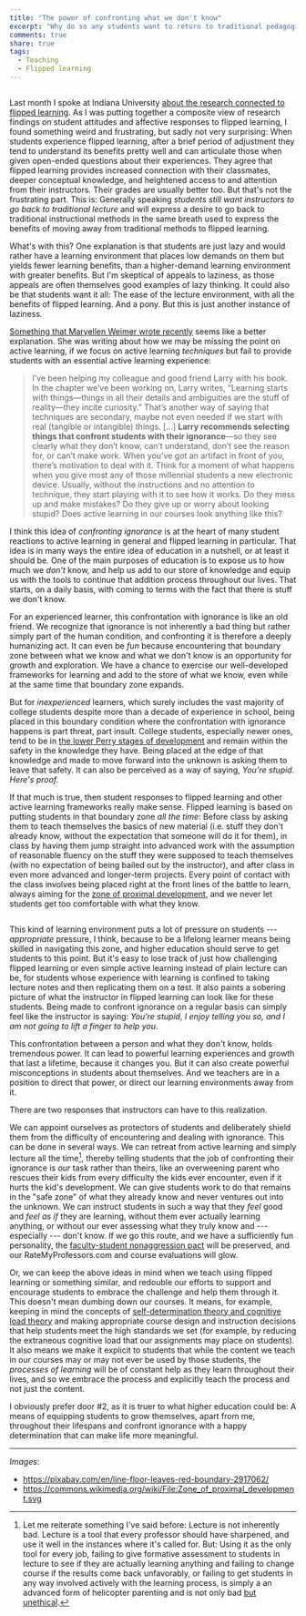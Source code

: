 ```yaml
---
title: "The power of confronting what we don't know"
excerpt: "Why do so any students want to return to traditional pedagogies, even when they see the benefits of active learning?"
comments: true
share: true
tags:
  - Teaching 
  - Flipped learning 
---
```


<img src="{{ site.url }}{{ site.baseurl }}/assets/images/line.jpg" alt="" class="full">

Last month I spoke at Indiana University [about the research connected to flipped learning](http://rtalbert.org/what-does-the-research-say/). As I was putting together a composite view of research findings on student attitudes and affective responses to flipped learning, I found something weird and frustrating, but sadly not very surprising: When students experience flipped learning, after a brief period of adjustment they tend to understand its benefits pretty well and can articulate those when given open-ended questions about their experiences. They agree that flipped learning provides increased connection with their classmates, deeper conceptual knowledge, and heightened access to and attention from their instructors. Their grades are usually better too. But that's not the frustrating part. This is: Generally speaking *students still want instructors to go back to traditional lecture* and will express a desire to go back to traditional instructional methods in the same breath used to express the benefits of moving away from traditional methods to flipped learning. 

What's with this? One explanation is that students are just lazy and would rather have a learning environment that places low demands on them but yields fewer learning benefits, than a higher-demand learning environment with greater benefits. But I'm skeptical of appeals to laziness, as those appeals are often themselves good examples of lazy thinking. It could also be that students want it all: The ease of the lecture environment, with all the benefits of flipped learning. And a pony. But this is just another instance of laziness. 

[Something that Maryellen Weimer wrote recently](https://www.facultyfocus.com/articles/teaching-professor-blog/deeper-thinking-active-learning/) seems like a better explanation. She was writing about how we may be missing the point on active learning, if we focus on active learning _techniques_ but fail to provide students with an essential active learning experience: 

>I’ve been helping my colleague and good friend Larry with his book. In the chapter we’ve been working on, Larry writes, “Learning starts with things—things in all their details and ambiguities are the stuff of reality—they incite curiosity.” That’s another way of saying that techniques are secondary, maybe not even needed if we start with real (tangible or intangible) things. [...] **Larry recommends selecting things that confront students with their ignorance**—so they see clearly what they don’t know, can’t understand, don’t see the reason for, or can’t make work. When you’ve got an artifact in front of you, there’s motivation to deal with it. Think for a moment of what happens when you give most any of those millennial students a new electronic device. Usually, without the instructions and no attention to technique, they start playing with it to see how it works. Do they mess up and make mistakes? Do they give up or worry about looking stupid? Does active learning in our courses look anything like this?

I think this idea of _confronting ignorance_ is at the heart of many student reactions to active learning in general and flipped learning in particular. That idea is in many ways the entire idea of education in a nutshell, or at least it should be. One of the main purposes of education is to expose us to how much we _don't_ know, and help us add to our store of knowledge and equip us with the tools to continue that addition process throughout our lives. That starts, on a daily basis, with coming to terms with the fact that there is stuff we don't know. 

For an experienced learner, this confrontation with ignorance is like an old friend. We recognize that ignorance is not inherently a bad thing but rather simply part of the human condition, and confronting it is therefore a deeply humanizing act. It can even be _fun_ because encountering that boundary zone between what we know and what we don't know is an opportunity for growth and exploration. We have a chance to exercise our well-developed frameworks for learning and add to the store of what we know, even while at the same time that boundary zone expands. 

But for _inexperienced_ learners, which surely includes the vast majority of college students despite more than a decade of experience in school, being placed in this boundary condition where the confrontation with ignorance happens is part threat, part insult. College students, especially newer ones, tend to be in [the lower Perry stages of development](https://studentdevelopmenttheory.weebly.com/perry.html) and remain within the safety in the knowledge they have. Being placed at the edge of that knowledge and made to move forward into the unknown is asking them to leave that safety. It can also be perceived as a way of saying, _You're stupid. Here's proof._  

If that much is true, then student responses to flipped learning and other active learning frameworks really make sense. Flipped learning is based on putting students in that boundary zone _all the time_: Before class by asking them to teach themselves the basics of new material (i.e. stuff they don't already know, without the expectation that someone will do it for them), in class by having them jump straight into advanced work with the assumption of reasonable fluency on the stuff they were supposed to teach themselves (with no expectation of being bailed out by the instructor), and after class in even more advanced and longer-term projects. Every point of contact with the class involves being placed right at the front lines of the battle to learn, always aiming for the [zone of proximal development](https://en.wikipedia.org/wiki/Zone_of_proximal_development), and we never let students get too comfortable with what they know. 

<img src="{{ site.url }}{{ site.baseurl }}/assets/images/zpd.png" alt="" class="full"> 

This kind of learning environment puts a lot of pressure on students --- _appropriate_ pressure, I think, because to be a lifelong learner means being skilled in navigating this zone, and higher education should serve to get students to this point.  But it's easy to lose track of just how challenging flipped learning or even simple active learning instead of plain lecture can be, for students whose experience with learning is confined to taking lecture notes and then replicating them on a test. It also paints a sobering picture of what the instructor in flipped learning can look like for these students. Being made to confront ignorance on a regular basis can simply feel like the instructor is saying: _You're stupid, I enjoy telling you so, and I am not going to lift a finger to help you._ 

This confrontation between a person and what they don't know, holds tremendous power. It can lead to powerful learning experiences and  growth that last a lifetime, because it changes you. But it can also create powerful misconceptions in students about themselves. And we teachers are in a position to direct that power, or direct our learning environments away from it. 

There are two responses that instructors can have to this realization.

We can appoint ourselves as protectors of students and deliberately shield them from the difficulty of encountering and dealing with ignorance. This can be done in several ways. We can retreat from active learning and simply lecture all the time[^1], thereby telling students that the job of confronting their ignorance is _our_ task rather than theirs, like an overweening parent who rescues their kids from every difficulty the kids ever encounter, even if it hurts the kid's development. We can give students work to do that remains in the "safe zone" of what they already know and never ventures out into the unknown. We can instruct students in such a way that they _feel_ good and _feel as if_ they are learning, without them ever actually learning anything, or without our ever assessing what they truly know and --- especially --- don't know. If we go this route, and we have a sufficiently fun personality, the [faculty-student nonaggression pact](http://annicellidbeerandcircus.blogspot.com/2010/03/blog-11-chapter-11-facultystudent.html) will be preserved, and our RateMyProfessors.com and course evaluations will glow. 

Or, we can keep the above ideas in mind when we teach using flipped learning or something similar, and redouble our efforts to support and encourage students to embrace the challenge and help them through it. This doesn't mean dumbing down our courses. It means, for example, keeping in mind the concepts of [self-determination theory and cognitive load theory](http://rtalbert.org/how-to-get-students-to-do-preclass-work/) and making appropriate course design and instruction decisions that help students meet the high standards we set (for example, by reducing the extraneous cognitive load that our assignments may place on students). It also means we make it explicit to students that while the content we teach in our courses may or may not ever be used by those students, the _processes of learning_ will be of constant help as they learn throughout their lives, and so we embrace the process and explicitly teach the process and not just the content.

I obviously prefer door #2, as it is truer to what higher education could be: A means of equipping students to grow themselves, apart from me, throughout their lifespans and confront ignorance with a happy determination that can make life more meaningful. 


---

_Images_: 
- https://pixabay.com/en/line-floor-leaves-red-boundary-2917062/
- https://commons.wikimedia.org/wiki/File:Zone_of_proximal_development.svg

[^1]: Let me reiterate something I've said before: Lecture is not inherently bad. Lecture is a tool that every professor should have sharpened, and use it well in the instances where it's called for. But: Using it as the only tool for every job, failing to give formative assessment to students in lecture to see if they are actually learning anything and failing to change course if the results come back unfavorably, or failing to get students in any way involved actively with the learning process, is simply a an advanced form of helicopter parenting and is not only bad [but unethical](https://medium.com/@roberttalbert/active-learning-as-an-ethical-issue-8c8daaecf72b). 
<!--stackedit_data:
eyJoaXN0b3J5IjpbLTUwMjc5MDYzM119
-->
